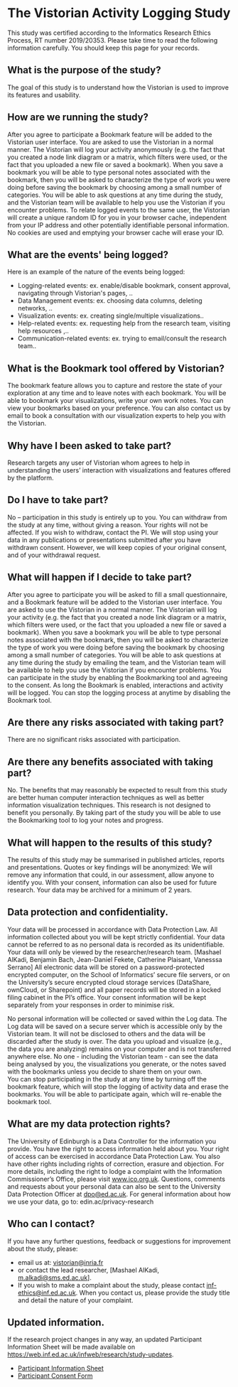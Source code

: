 
# The Vistorian Activity Logging Study

This study was certified according to the Informatics Research Ethics Process, RT number 2019/20353. Please take time to read the following information carefully. You should keep this page for your records. 

## What is the purpose of the study?
The goal of this study is to understand how the Vistorian is used to improve its features and usability. 

## How are we running the study?
After you agree to participate a Bookmark feature will be added to the Vistorian user interface. You are asked to use the Vistorian in a normal manner. The Vistorian will log your activity anonymously (e.g. the fact that you created a node link diagram or a matrix, which filters were used, or the fact that you uploaded a new file or saved a bookmark). When you save a bookmark you will be able to type personal notes associated with the bookmark, then you will be asked to characterize the type of work you were doing before saving the bookmark by choosing among a small number of categories.  You will be able to ask questions at any time during the study, and the Vistorian team will be available to help you use the Vistorian if you encounter problems.
To relate logged events to the same user, the Vistorian will create a unique random ID for you in your browser cache, independent from your IP address and other potentially identifiable personal information. No cookies are used and emptying your browser cache will erase your ID. 


## What are the events' being logged?
Here is an example of the nature of the events being logged:
* Logging-related events: ex. enable/disable bookmark, consent approval, navigating through Vistorian's pages, .. 
* Data Management events: ex. choosing data columns, deleting networks, ..
* Visualization events: ex. creating single/multiple visualizations.. 
* Help-related events: ex. requesting help from the research team, visiting help resources ,.. 
* Communication-related events: ex. trying to email/consult the research team..


## What is the Bookmark tool offered by Vistorian? 
The bookmark feature allows you to capture and restore the state of your exploration at any time and to leave notes with each bookmark. You will be able to bookmark your visualizations, write your own work notes. You can view your bookmarks based on your preference.
You can also contact us by email to book a consultation with our visualization experts to help you with the Vistorian.

## Why have I been asked to take part?
Research targets any user of Vistorian whom agrees to help in understanding the users’ interaction with visualizations and features offered by the platform.

## Do I have to take part?
No – participation in this study is entirely up to you. You can withdraw from the study at any time, without giving a reason. Your rights will not be affected. If you wish to withdraw, contact the PI. We will stop using your data in any publications or presentations submitted after you have withdrawn consent. However, we will keep copies of your original consent, and of your withdrawal request.

## What will happen if I decide to take part? 
After you agree to participate you will be asked to fill a small questionnaire, and a Bookmark feature will be added to the Vistorian user interface. You are asked to use the Vistorian in a normal manner. The Vistorian will log your activity (e.g. the fact that you created a node link diagram or a matrix, which filters were used, or the fact that you uploaded a new file or saved a bookmark). When you save a bookmark you will be able to type personal notes associated with the bookmark, then you will be asked to characterize the type of work you were doing before saving the bookmark by choosing among a small number of categories.  You will be able to ask questions at any time during the study by emailing the team, and the Vistorian team will be available to help you use the Vistorian if you encounter problems.
You can participate in the study by enabling the Bookmarking tool and agreeing to the consent. As long the Bookmark is enabled, interactions and activity will be logged. You can stop the logging process at anytime by disabling the Bookmark tool.

## Are there any risks associated with taking part?
There are no significant risks associated with participation. 

## Are there any benefits associated with taking part?
No. The benefits that may reasonably be expected to result from this study are better human computer interaction techniques as well as better information visualization techniques. This research is not designed to benefit you personally. By taking part of the study you will be able to use the Bookmarking tool to log your notes and progress.

## What will happen to the results of this study? 
The results of this study may be summarised in published articles, reports and presentations. Quotes or key findings will be anonymized: We will remove any information that could, in our assessment, allow anyone to identify you. With your consent, information can also be used for future research. Your data may be archived for a minimum of 2 years. 

## Data protection and confidentiality.
Your data will be processed in accordance with Data Protection Law.  All information collected about you will be kept strictly confidential. Your data cannot be referred to as no personal data is recorded as its unidentifiable. Your data will only be viewed by the researcher/research team.  [Mashael AlKadi, Benjamin Bach, Jean-Daniel Fekete, Catherine Plaisant, Vanesssa Serrano] 
All electronic data will be stored on a password-protected encrypted computer, on the School of Informatics’ secure file servers, or on the University’s secure encrypted cloud storage services (DataShare, ownCloud, or Sharepoint) and all paper records will be stored in a locked filing cabinet in the PI’s office. Your consent information will be kept separately from your responses in order to minimise risk. 

No personal information will be collected or saved within the Log data. The Log data will be saved on a secure server which is accessible only by the Vistorian team. It will not be disclosed to others and the data will be discarded after the study is over. The data you upload and visualize (e.g., the data you are analyzing) remains on your computer and is not transferred anywhere else.  No one - including the Vistorian team - can see the data being analysed by you, the visualizations you generate, or the notes saved with the bookmarks unless you decide to share them on your own.   
You can stop participating in the study at any time by turning off the bookmark feature, which will stop the logging of activity data and erase the bookmarks. You will be able to participate again, which will re-enable the bookmark tool.

## What are my data protection rights?
The University of Edinburgh is a Data Controller for the information you provide. You have the right to access information held about you. Your right of access can be exercised in accordance Data Protection Law. You also have other rights including rights of correction, erasure and objection. For more details, including the right to lodge a complaint with the Information Commissioner’s Office, please visit www.ico.org.uk. Questions, comments and requests about your personal data can also be sent to the University Data Protection Officer at dpo@ed.ac.uk. 
For general information about how we use your data, go to: edin.ac/privacy-research

## Who can I contact?
If you have any further questions, feedback or suggestions for improvement about the study, please:
* email us at: [vistorian@inria.fr](vistorian@inria.fr) 
* or contact the lead researcher, [Mashael AlKadi, m.alkadi@sms.ed.ac.uk]. 
* If you wish to make a complaint about the study, please contact 
inf-ethics@inf.ed.ac.uk. When you contact us, please provide the study title and detail the nature of your complaint.

## Updated information.
If the research project changes in any way, an updated Participant Information Sheet will be made available on https://web.inf.ed.ac.uk/infweb/research/study-updates. 
*  [Participant Information Sheet](https://drive.google.com/file/d/1LC9UyQ_UoWUodObLCFrxVlbl92thmEtB/view?usp=sharing)
* [Participant Consent Form](https://drive.google.com/file/d/1G0V_QpwJ-cz7EA73dptGV-H-li0QAQYZ/view?usp=sharing)
